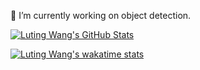 🔭 I’m currently working on object detection.

[![Luting Wang's GitHub Stats](https://github-readme-stats.vercel.app/api?username=LutingWang&count_private=true&show_icons=true)](https://github.com/anuraghazra/github-readme-stats)

[![Luting Wang's wakatime stats](https://github-readme-stats.vercel.app/api/wakatime?username=@LutingWang&langs_count=5)](https://github.com/anuraghazra/github-readme-stats)

<!--
**LutingWang/LutingWang** is a ✨ _special_ ✨ repository because its `README.md` (this file) appears on your GitHub profile.

Here are some ideas to get you started:

- 🔭 I’m currently working on ...
- 🌱 I’m currently learning ...
- 👯 I’m looking to collaborate on ...
- 🤔 I’m looking for help with ...
- 💬 Ask me about ...
- 📫 How to reach me: ...
- 😄 Pronouns: ...
- ⚡ Fun fact: ...
-->
